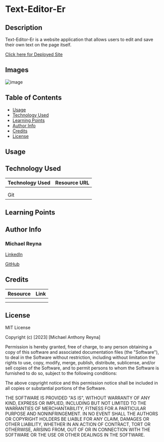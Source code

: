 # Text-Editor-Er

## Description
Text-Editor-Er is a website application that allows users to edit and save their own text on the page itself. 

[Click here for Deployed Site](https://sleepy-shore-67988.herokuapp.com/)


## Images

![image]()

## Table of Contents 
* [Usage](#usage)
* [Technology Used](#technology-used)
* [Learning Points](#learning-points)
* [Author Info](#author-info)
* [Credits](#credits)
* [License](#license)

## Usage

## Technology Used

| Technology Used         | Resource URL           | 
| ------------- |:-------------:| 
|     |  | 
|      |       |   
| Git |      |  


## Learning Points



## Author Info

### Michael Reyna
[LinkedIn](https://www.linkedin.com/in/michael-reyna-35b597245/)

[GitHub](https://github.com/michaelreyna25)
## Credits 

|Resource | Link |
|-------|:-------:|
| |  |
|      |    |
## License
MIT License

Copyright (c) [2023] [Michael Anthony Reyna]

Permission is hereby granted, free of charge, to any person obtaining a copy
of this software and associated documentation files (the "Software"), to deal
in the Software without restriction, including without limitation the rights
to use, copy, modify, merge, publish, distribute, sublicense, and/or sell
copies of the Software, and to permit persons to whom the Software is
furnished to do so, subject to the following conditions:

The above copyright notice and this permission notice shall be included in all
copies or substantial portions of the Software.

THE SOFTWARE IS PROVIDED "AS IS", WITHOUT WARRANTY OF ANY KIND, EXPRESS OR
IMPLIED, INCLUDING BUT NOT LIMITED TO THE WARRANTIES OF MERCHANTABILITY,
FITNESS FOR A PARTICULAR PURPOSE AND NONINFRINGEMENT. IN NO EVENT SHALL THE
AUTHORS OR COPYRIGHT HOLDERS BE LIABLE FOR ANY CLAIM, DAMAGES OR OTHER
LIABILITY, WHETHER IN AN ACTION OF CONTRACT, TORT OR OTHERWISE, ARISING FROM,
OUT OF OR IN CONNECTION WITH THE SOFTWARE OR THE USE OR OTHER DEALINGS IN THE
SOFTWARE.